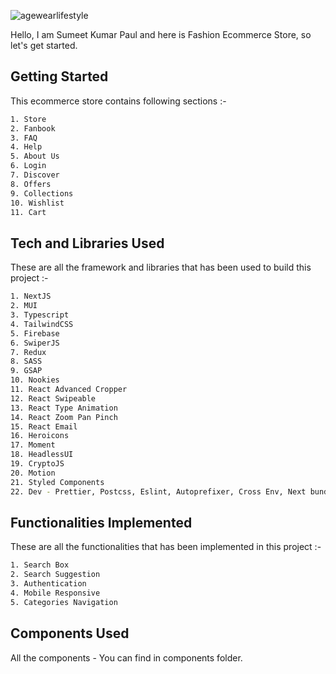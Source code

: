 ![agewearlifestyle](https://github.com/user-attachments/assets/4431be35-718f-4aaa-988b-3b71dbd53a9a)

Hello, I am Sumeet Kumar Paul and here is Fashion Ecommerce Store, so let's get started.

## Getting Started

This ecommerce store contains following sections :-

```bash
1. Store
2. Fanbook
3. FAQ
4. Help
5. About Us
6. Login
7. Discover
8. Offers
9. Collections
10. Wishlist
11. Cart
```

## Tech and Libraries Used

These are all the framework and libraries that has been used to build this project :-

```bash
1. NextJS
2. MUI
3. Typescript
4. TailwindCSS
5. Firebase
6. SwiperJS
7. Redux
8. SASS
9. GSAP
10. Nookies
11. React Advanced Cropper
12. React Swipeable
13. React Type Animation
14. React Zoom Pan Pinch
15. React Email
16. Heroicons
17. Moment
18. HeadlessUI
19. CryptoJS
20. Motion
21. Styled Components
22. Dev - Prettier, Postcss, Eslint, Autoprefixer, Cross Env, Next bundle Analyzer
```
 
## Functionalities Implemented

These are all the functionalities that has been implemented in this project :-

```bash
1. Search Box
2. Search Suggestion
3. Authentication
4. Mobile Responsive
5. Categories Navigation
```

## Components Used

All the components - You can find in components folder.



